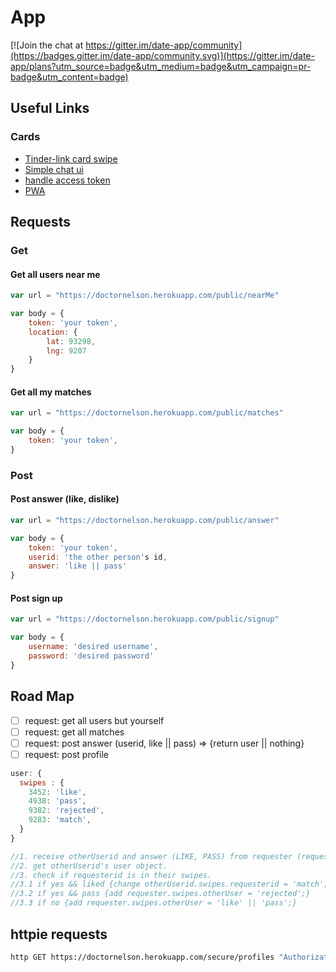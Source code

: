 # App

[![Join the chat at https://gitter.im/date-app/community](https://badges.gitter.im/date-app/community.svg)](https://gitter.im/date-app/plans?utm_source=badge&utm_medium=badge&utm_campaign=pr-badge&utm_content=badge)

## Useful Links

### Cards


- [Tinder-link card swipe](https://codepen.io/suez/pen/MaeVBy)
- [Simple chat ui](https://codepen.io/sajadhsm/pen/odaBdd)
- [handle access token](https://stormpath.com/blog/where-to-store-your-jwts-cookies-vs-html5-web-storage)
- [PWA](https://codelabs.developers.google.com/codelabs/your-first-pwapp/#6)

## Requests

### Get

#### Get all users near me

```js
var url = "https://doctornelson.herokuapp.com/public/nearMe"

var body = {
    token: 'your token',
    location: {
        lat: 93298,
        lng: 9207
    }
}
```

#### Get all my matches

```js
var url = "https://doctornelson.herokuapp.com/public/matches"

var body = {
    token: 'your token',
}
```

### Post

#### Post answer (like, dislike)

```js
var url = "https://doctornelson.herokuapp.com/public/answer"

var body = {
    token: 'your token',
    userid: 'the other person's id,
    answer: 'like || pass'
}
```

#### Post sign up

```js
var url = "https://doctornelson.herokuapp.com/public/signup"

var body = {
    username: 'desired username', 
    password: 'desired password'
}
```

## Road Map

- [ ] request: get all users but yourself
- [ ] request: get all matches
- [ ] request: post answer (userid, like || pass) => {return user || nothing}
- [ ] request: post profile

```js
user: {
  swipes : {
    3452: 'like',
    4938: 'pass',
    9382: 'rejected',
    9283: 'match',
  }  
}

//1. receive otherUserid and answer (LIKE, PASS) from requester (requesterid)
//2. get otherUserid's user object.
//3. check if requesterid is in their swipes.
//3.1 if yes && liked {change otherUserid.swipes.requesterid = 'match'; add requester.swipes.otherUser = 'match';}
//3.2 if yes && pass {add requester.swipes.otherUser = 'rejected';}
//3.3 if no {add requester.swipes.otherUser = 'like' || 'pass';}
```

## httpie requests

```bash
http GET https://doctornelson.herokuapp.com/secure/profiles "Authorization: Bearer <token>"
```
